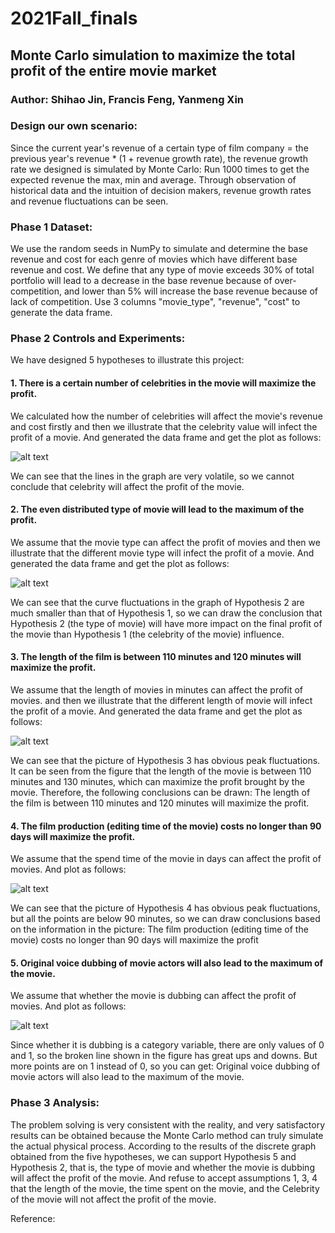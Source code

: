 # 2021Fall_finals


## Monte Carlo simulation to maximize the total profit of the entire movie market

### Author: Shihao Jin, Francis Feng, Yanmeng Xin


### Design our own scenario:
Since the current year's revenue of a certain type of film company = the previous year's revenue * (1 + revenue growth rate), the revenue growth rate we designed is simulated by Monte Carlo: Run 1000 times to get the expected revenue the max, min and average. Through observation of historical data and the intuition of decision makers, revenue growth rates and revenue fluctuations can be seen.

### Phase 1 Dataset:
We use the random seeds in NumPy to simulate and determine the base revenue and cost for each genre of movies which have different base revenue and cost.
We define that any type of movie exceeds 30% of total portfolio will lead to a decrease in the base revenue because of over-competition, and lower than 5% will increase the base revenue because of lack of competition. Use 3 columns "movie_type", "revenue", "cost" to generate the data frame.

### Phase 2 Controls and Experiments:
We have designed 5 hypotheses to illustrate this project:
   #### 1.	There is a certain number of celebrities in the movie will maximize the profit. 
   We calculated how the number of celebrities will affect the movie's revenue and cost firstly and then we illustrate that the celebrity value will infect the profit of a movie. And generated the data frame and get the plot as follows:
   
 ![alt text](https://github.com/blueratt/2021Fall_finals/blob/main/Hypo%20Graph/Hypothesis1.png)
 
   We can see that the lines in the graph are very volatile, so we cannot conclude that celebrity will affect the profit of the movie.

   #### 2.	The even distributed type of movie will lead to the maximum of the profit.
   We assume that the movie type can affect the profit of movies and then we illustrate that the different movie type will infect the profit of a movie. And generated the data frame and get the plot as follows: 
   
 ![alt text](https://github.com/blueratt/2021Fall_finals/blob/main/Hypo%20Graph/Hypothesis2.png)

   We can see that the curve fluctuations in the graph of Hypothesis 2 are much smaller than that of Hypothesis 1, so we can draw the conclusion that Hypothesis 2 (the type of movie) will have more impact on the final profit of the movie than Hypothesis 1 (the celebrity of the movie) influence.

   #### 3.	The length of the film is between 110 minutes and 120 minutes will maximize the profit.
   We assume that the length of movies in minutes can affect the profit of movies. and then we illustrate that the different length of movie will infect the profit of a movie. And generated the data frame and get the plot as follows:
   
 ![alt text](https://github.com/blueratt/2021Fall_finals/blob/main/Hypo%20Graph/Hypothesis3.png)
 
   We can see that the picture of Hypothesis 3 has obvious peak fluctuations. It can be seen from the figure that the length of the movie is between 110 minutes and 130 minutes, which can maximize the profit brought by the movie. Therefore, the following conclusions can be drawn: The length of the film is between 110 minutes and 120 minutes will maximize the profit.


   #### 4.	The film production (editing time of the movie) costs no longer than 90 days will maximize the profit.
   We assume that the spend time of the movie in days can affect the profit of movies. And plot as follows:

 ![alt text](https://github.com/blueratt/2021Fall_finals/blob/main/Hypo%20Graph/Hypothesis4.png)

   We can see that the picture of Hypothesis 4 has obvious peak fluctuations, but all the points are below 90 minutes, so we can draw conclusions based on the information in the picture: The film production (editing time of the movie) costs no longer than 90 days will maximize the profit
   

   #### 5.  Original voice dubbing of movie actors will also lead to the maximum of the movie.
   We assume that whether the movie is dubbing can affect the profit of movies. And plot as follows:

 ![alt text](https://github.com/blueratt/2021Fall_finals/blob/main/Hypo%20Graph/Hypothesis5.png)

   Since whether it is dubbing is a category variable, there are only values of 0 and 1, so the broken line shown in the figure has great ups and downs. But more points are on 1 instead of 0, so you can get: Original voice dubbing of movie actors will also lead to the maximum of the movie.
   


### Phase 3 Analysis:
 The problem solving is very consistent with the reality, and very satisfactory results can be obtained because the Monte Carlo method can truly simulate the actual physical process. According to the results of the discrete graph obtained from the five hypotheses, we can support Hypothesis 5 and Hypothesis 2, that is, the type of movie and whether the movie is dubbing will affect the profit of the movie. And refuse to accept assumptions 1, 3, 4 that the length of the movie, the time spent on the movie, and the Celebrity of the movie will not affect the profit of the movie.
 
 

Reference:
